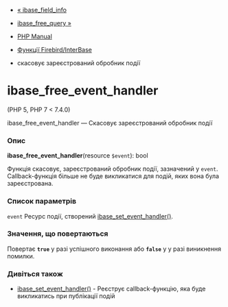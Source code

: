 - [« ibase_field_info](function.ibase-field-info.md)
- [ibase_free_query »](function.ibase-free-query.md)

- [PHP Manual](index.md)
- [Функції Firebird/InterBase](ref.ibase.md)
- скасовує зареєстрований обробник події

# ibase_free_event_handler

(PHP 5, PHP 7 \< 7.4.0)

ibase_free_event_handler — Скасовує зареєстрований обробник
події

### Опис

**ibase_free_event_handler**(resource `$event`): bool

Функція скасовує, зареєстрований обробник події, зазначений у
`event`. Callback-функція більше не буде викликатися для подій,
яких вона була зареєстрована.

### Список параметрів

`event`
Ресурс події, створений
[ibase_set_event_handler()](function.ibase-set-event-handler.md).

### Значення, що повертаються

Повертає **`true`** у разі успішного виконання або **`false`** у
у разі виникнення помилки.

### Дивіться також

- [ibase_set_event_handler()](function.ibase-set-event-handler.md) -
Реєструє callback-функцію, яка буде викликатись при
публікації подій
